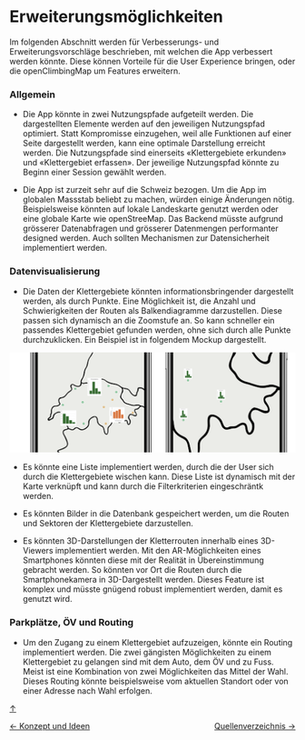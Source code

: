 <a id="top"></a>

# Erweiterungsmöglichkeiten

<div id="erweiterungsmöglichkeiten"></div>

Im folgenden Abschnitt werden für Verbesserungs- und Erweiterungsvorschläge beschrieben, mit welchen die App verbessert werden könnte. Diese können Vorteile für die User Experience bringen, oder die openClimbingMap um Features erweitern.

### Allgemein

- Die App könnte in zwei Nutzungspfade aufgeteilt werden. Die dargestellten Elemente werden auf den jeweiligen Nutzungspfad optimiert. Statt Kompromisse einzugehen, weil alle Funktionen auf einer Seite dargestellt werden, kann eine optimale Darstellung erreicht werden. Die Nutzungspfade sind einerseits «Klettergebiete erkunden» und «Klettergebiet erfassen». Der jeweilige Nutzungspfad könnte zu Beginn einer Session gewählt werden.

- Die App ist zurzeit sehr auf die Schweiz bezogen. Um die App im globalen Massstab beliebt zu machen, würden einige Änderungen nötig. Beispielsweise könnten auf lokale Landeskarte genutzt werden oder eine globale Karte wie openStreeMap. Das Backend müsste aufgrund grösserer Datenabfragen und grösserer Datenmengen performanter designed werden. Auch sollten Mechanismen zur Datensicherheit implementiert werden.

<div id="allgemein"></div>

### Datenvisualisierung

- Die Daten der Klettergebiete könnten informationsbringender dargestellt werden, als durch Punkte. Eine Möglichkeit ist, die Anzahl und Schwierigkeiten der Routen als Balkendiagramme darzustellen. Diese passen sich dynamisch an die Zoomstufe an. So kann schneller ein passendes Klettergebiet gefunden werden, ohne sich durch alle Punkte durchzuklicken. Ein Beispiel ist in folgendem Mockup dargestellt.

![datendarstellung](bilder/alternative-datendarstellung.png)

- Es könnte eine Liste implementiert werden, durch die der User sich durch die Klettergebiete wischen kann. Diese Liste ist dynamisch mit der Karte verknüpft und kann durch die Filterkriterien eingeschräntk werden.

- Es könnten Bilder in die Datenbank gespeichert werden, um die Routen und Sektoren der Klettergebiete darzustellen.

- Es könnten 3D-Darstellungen der Kletterrouten innerhalb eines 3D-Viewers implementiert werden. Mit den AR-Möglichkeiten eines Smartphones könnten diese mit der Realität in Übereinstimmung gebracht werden. So könnten vor Ort die Routen durch die Smartphonekamera in 3D-Dargestellt werden. Dieses Feature ist komplex und müsste gnügend robust implementiert werden, damit es genutzt wird.

### Parkplätze, ÖV und Routing

- Um den Zugang zu einem Klettergebiet aufzuzeigen, könnte ein Routing implementiert werden. Die zwei gängisten Möglichkeiten zu einem Klettergebiet zu gelangen sind mit dem Auto, dem ÖV und zu Fuss. Meist ist eine Kombination von zwei Möglichkeiten das Mittel der Wahl. Dieses Routing könnte beispielsweise vom aktuellen Standort oder von einer Adresse nach Wahl erfolgen.

[↑](#top)

<div style="display: flex; justify-content: space-between;">
  <div>
    <a href="funktionen.html">← Konzept und Ideen</a>
  </div>
  <div>
   <a href="quellenverzeichnis.html">Quellenverzeichnis →</a>
  </div>
</div>
